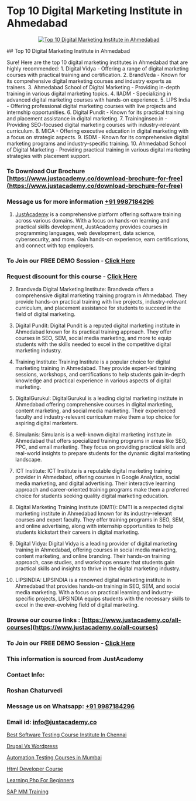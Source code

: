 # Top 10 Digital Marketing Institute in Ahmedabad

<p align="center">
  <a href="https://justacademy.co/course-detail/digital-marketing">
    <img src="https://justacademy.co/storage2/course_image/1676636720_course_image.webp" alt="Top 10 Digital Marketing Institute in Ahmedabad">
  </a>
</p>
## Top 10 Digital Marketing Institute in Ahmedabad

Sure! Here are the top 10 digital marketing institutes in Ahmedabad that are highly recommended: 1. Digital Vidya - Offering a range of digital marketing courses with practical training and certification. 2. BrandVeda - Known for its comprehensive digital marketing courses and industry experts as trainers. 3. Ahmedabad School of Digital Marketing - Providing in-depth training in various digital marketing topics. 4. IIADM - Specializing in advanced digital marketing courses with hands-on experience. 5. LIPS India - Offering professional digital marketing courses with live projects and internship opportunities. 6. Digital Pundit - Known for its practical training and placement assistance in digital marketing. 7. Traininginseo.in - Providing SEO-focused digital marketing courses with industry-relevant curriculum. 8. MICA - Offering executive education in digital marketing with a focus on strategic aspects. 9. ISDM - Known for its comprehensive digital marketing programs and industry-specific training. 10. Ahmedabad School of Digital Marketing - Providing practical training in various digital marketing strategies with placement support.
### To Download Our Brochure [https://www.justacademy.co/download-brochure-for-free](https://www.justacademy.co/download-brochure-for-free)
### Message us for more information [+91 9987184296](https://api.whatsapp.com/send?phone=919987184296)

1) [JustAcademy](https://justacademy.co) is a comprehensive platform offering software training across various domains. With a focus on hands-on learning and practical skills development, JustAcademy provides courses in programming languages, web development, data science, cybersecurity, and more. Gain hands-on experience, earn certifications, and connect with top employers.

### To Join our FREE DEMO Session - [Click Here](https://www.justacademy.co/register-for-course-demo/)
### Request discount for this course - [Click Here](https://justacademy.co/contact-us/)

2) Brandveda Digital Marketing Institute: Brandveda offers a comprehensive digital marketing training program in Ahmedabad. They provide hands-on practical training with live projects, industry-relevant curriculum, and placement assistance for students to succeed in the field of digital marketing.

3) Digital Pundit: Digital Pundit is a reputed digital marketing institute in Ahmedabad known for its practical training approach. They offer courses in SEO, SEM, social media marketing, and more to equip students with the skills needed to excel in the competitive digital marketing industry.

4) Training Institute: Training Institute is a popular choice for digital marketing training in Ahmedabad. They provide expert-led training sessions, workshops, and certifications to help students gain in-depth knowledge and practical experience in various aspects of digital marketing.

5) DigitalGurukul: DigitalGurukul is a leading digital marketing institute in Ahmedabad offering comprehensive courses in digital marketing, content marketing, and social media marketing. Their experienced faculty and industry-relevant curriculum make them a top choice for aspiring digital marketers.

6) Simulanis: Simulanis is a well-known digital marketing institute in Ahmedabad that offers specialized training programs in areas like SEO, PPC, and email marketing. They focus on providing practical skills and real-world insights to prepare students for the dynamic digital marketing landscape.

7) ICT Institute: ICT Institute is a reputable digital marketing training provider in Ahmedabad, offering courses in Google Analytics, social media marketing, and digital advertising. Their interactive learning approach and career-oriented training programs make them a preferred choice for students seeking quality digital marketing education.

8) Digital Marketing Training Institute (DMTI): DMTI is a respected digital marketing institute in Ahmedabad known for its industry-relevant courses and expert faculty. They offer training programs in SEO, SEM, and online advertising, along with internship opportunities to help students kickstart their careers in digital marketing.

9) Digital Vidya: Digital Vidya is a leading provider of digital marketing training in Ahmedabad, offering courses in social media marketing, content marketing, and online branding. Their hands-on training approach, case studies, and workshops ensure that students gain practical skills and insights to thrive in the digital marketing industry.

10) LIPSINDIA: LIPSINDIA is a renowned digital marketing institute in Ahmedabad that provides hands-on training in SEO, SEM, and social media marketing. With a focus on practical learning and industry-specific projects, LIPSINDIA equips students with the necessary skills to excel in the ever-evolving field of digital marketing.

### Browse our course links : [https://www.justacademy.co/all-courses](https://www.justacademy.co/all-courses) 
### To Join our FREE DEMO Session - [Click Here](https://www.justacademy.co/register-for-course-demo)


### This information is sourced from JustAcademy
### Contact Info:
### Roshan Chaturvedi
### Message us on Whatsapp: [+91 9987184296](https://api.whatsapp.com/send?phone=919987184296)
### Email id: [info@justacademy.co](mailto:info@justacademy.co)
                
[Best Software Testing Course Institute In Chennai](https://www.linkedin.com/pulse/best-software-testing-course-institute-chennai-uwoyc?trackingId=3sq1XjH7OoaoHF2%2BUru%2BEQ%3D%3D&lipi=urn%3Ali%3Apage%3Ad_flagship3_company_admin%3BzThijShxRS6J0WzPkYT7Lg%3D%3D)

[Drupal Vs Wordpress](https://www.linkedin.com/pulse/drupal-vs-wordpress-justacademy-kolkata-hnmfe?trackingId=XqIM9%2BuuU970haXS3RM2BQ%3D%3D&lipi=urn%3Ali%3Apage%3Ad_flagship3_company_admin%3BOeUqMA7jRSqcjELAJ6WkNQ%3D%3D)

[Automation Testing Courses in Mumbai](https://medium.com/@namusn/automation-testing-courses-in-mumbai-73a85269e3e1)

[Html Developer Course](https://medium.com/@mahi3106/html-developer-course-a71423c6da7f)

[Learning Php For Beginners](https://justacademyin.github.io/justacademy/learning-php-for-beginners)

[SAP MM Training](https://justacademyin.github.io/Articles/SAP-MM-Training)

